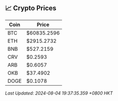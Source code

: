 ## 📈 Crypto Prices

| Coin | Price |
| ---- | ----- |
| BTC | $60835.2596 |
| ETH | $2915.2732 |
| BNB | $527.2159 |
| CRV | $0.2593 |
| ARB | $0.6057 |
| OKB | $37.4902 |
| DOGE | $0.1078 |

_Last Updated: 2024-08-04 19:37:35.359 +0800 HKT_